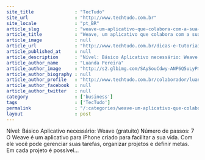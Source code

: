 ```yaml
---
site_title               : "TecTudo"
site_url                 : "http://www.techtudo.com.br"
site_locale              : "pt_BR"
article_slug             : "weave-um-aplicativo-que-colabora-com-a-sua-produtividade"
article_title            : "Weave, um aplicativo que colabora com a sua produtividade"
article_image            : null
article_url              : "http://www.techtudo.com.br/dicas-e-tutoriais/noticia/2011/07/weave-um-aplicativo-que-colabora-com-sua-produtividade.html"
article_published_at     : null
article_description      : "Nível: Básico Aplicativo necessário: Weave (gratuito) Número de passos: 7 O Weave é um aplicativo para iPhone criado para facilitar a sua vida. Com ele você pode gerenciar suas tarefas, organizar projetos e definir metas. Em cada projeto é possível..."
article_author_name      : "Luanda Pereira"
article_author_image     : "http://s2.glbimg.com/SAySouCdwy-ANP6Q5uLyPmo5lDY=/30x30/s2.glbimg.com/qb56QgUrFJLaYFTU9kde66D8g8Q=/140x140/s.glbimg.com/po/tt2/f/original/2013/11/12/luanda-techtudo.jpg"
article_author_biography : null
article_author_profile   : "http://www.techtudo.com.br/colaborador/luanda-pereira.html"
article_author_facebook  : null
article_author_twitter   : null
category                 : ['business']
tags                     : ['TecTudo']
permalink                : "/:categories/weave-um-aplicativo-que-colabora-com-a-sua-produtividade/"
layout                   : post
---
```


Nível: Básico Aplicativo necessário: Weave (gratuito) Número de passos: 7 O Weave é um aplicativo para iPhone criado para facilitar a sua vida. Com ele você pode gerenciar suas tarefas, organizar projetos e definir metas. Em cada projeto é possível...
